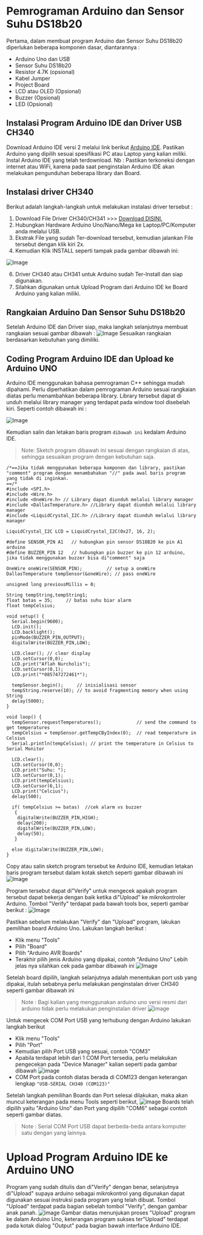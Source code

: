 # Pemrograman Arduino dan Sensor Suhu DS18b20

Pertama, dalam membuat program Arduino dan Sensor Suhu DS18b20 diperlukan beberapa komponen dasar, diantarannya :
- Arduino Uno dan USB
- Sensor Suhu DS18b20
- Resistor 4.7K (opsional)
- Kabel Jumper
- Project Board
- LCD atau OLED (Opsional)
- Buzzer (Opsional)
- LED (Opsional)

## Instalasi Program Arduino IDE dan Driver USB CH340

Download Arduino IDE versi 2 melalui link berikut [Arduino IDE](https://docs.arduino.cc/software/ide-v2/tutorials/getting-started/ide-v2-downloading-and-installing/). Pastikan Arduino yang dipilih sesuai spesifikasi PC atau Laptop yang kalian miliki.
Instal Arduino IDE yang telah terdownload.
Nb : Pastikan terkoneksi dengan internet atau WiFi, karena pada saat penginstalan Arduino IDE akan melakukan pengunduhan beberapa library dan Board.

## Instalasi driver CH340

Berikut adalah langkah-langkah untuk melakukan instalasi driver tersebut :

1. Download File Driver CH340/CH341 >>> [Download DISINI.](https://drive.google.com/file/d/1mjJGaasvh0iiqljNrpCc17mMRMeVlDaC/view)
2. Hubungkan Hardware Arduino Uno/Nano/Mega ke Laptop/PC/Komputer anda melalui USB.
3. Ekstrak File yang sudah Ter-download tersebut, kemudian jalankan File tersebut dengan klik kiri 2x.
4. Kemudian Klik INSTALL seperti tampak pada gambar dibawah ini:

![Image](https://github.com/user-attachments/assets/f8a4260a-19a2-4e56-8d93-006ff4c8717d)

6. Driver CH340 atau CH341 untuk Arduino sudah Ter-Install dan siap digunakan.
7. Silahkan digunakan untuk Upload Program dari Arduino IDE ke Board Arduino yang kalian miliki.

## Rangkaian Arduino Dan Sensor Suhu DS18b20

Setelah Arduino IDE dan Driver siap, maka langkah selanjutnya membuat rangkaian sesuai gambar dibawah :
![Image](https://github.com/user-attachments/assets/856b9f2f-40fc-4108-95c9-c6828490cc5a)
Sesuaikan rangkaian berdasarkan kebutuhan yang dimiliki.

## Coding Program Arduino IDE dan Upload ke Arduino UNO

Arduino IDE menggunakan bahasa pemrograman C++ sehingga mudah dipahami. Perlu diperhatikan dalam pemrograman Arduino sesuai rangkaian diatas perlu menambahkan beberapa library. Library tersebut dapat di unduh melalui library manager yang terdapat pada window tool disebelah kiri. Seperti contoh dibawah ini :

![Image](https://github.com/user-attachments/assets/3f6731e4-b4eb-4263-8fe7-87f7e2f54eeb)

Kemudian salin dan letakan baris program `dibawah ini` kedalam Arduino IDE.
> Note: Sketch program dibawah ini sesuai dengan rangkaian di atas, sehingga sesuaikan program dengan kebutuhan saja.

```
/*==Jika tidak menggunakan beberapa komponen dan library, pastikan "comment" program dengan menambahakan "//" pada awal baris program yang tidak di inginkan.
==/*
#include <SPI.h>
#include <Wire.h>
#include <OneWire.h> // Library dapat diunduh melalui library manager
#include <DallasTemperature.h> //Library dapat diunduh melalui library manager
#include <LiquidCrystal_I2C.h> //Library dapat diunduh melalui library manager

LiquidCrystal_I2C LCD = LiquidCrystal_I2C(0x27, 16, 2); 

#define SENSOR_PIN A1   // hubungkan pin sensor DS18B20 ke pin A1 arduino
#define BUZZER_PIN 12   // hubungkan pin buzzer ke pin 12 arduino, jika tidak menggunakan buzzer bisa di"comment" saja

OneWire oneWire(SENSOR_PIN);         // setup a oneWire 
DallasTemperature tempSensor(&oneWire); // pass oneWire 

unsigned long previousMillis = 0;

String tempString,tempString1;
float batas = 35;     // batas suhu biar alarm
float tempCelsius;

void setup() {
  Serial.begin(9600);
  LCD.init();
  LCD.backlight();
  pinMode(BUZZER_PIN,OUTPUT);
  digitalWrite(BUZZER_PIN,LOW);

  LCD.clear(); // clear display
  LCD.setCursor(0,0);
  LCD.print("Aflah Nurcholis");
  LCD.setCursor(0,1);
  LCD.print("*085747272461*");

  tempSensor.begin();     // inisialisasi sensor
  tempString.reserve(10); // to avoid fragmenting memory when using String
  delay(5000);
}

void loop() {
  tempSensor.requestTemperatures();             // send the command to get temperatures
  tempCelsius = tempSensor.getTempCByIndex(0);  // read temperature in Celsius
  Serial.println(tempCelsius); // print the temperature in Celsius to Serial Monitor

  LCD.clear();
  LCD.setCursor(0,0);
  LCD.print("Suhu: ");
  LCD.setCursor(0,1);
  LCD.print(tempCelsius);
  LCD.setCursor(6,1);
  LCD.print("Celcius");
  delay(500);

  if( tempCelsius >= batas)  //cek alarm vs buzzer
   {
    digitalWrite(BUZZER_PIN,HIGH);
    delay(200);
    digitalWrite(BUZZER_PIN,LOW);
    delay(50);
   }
  
  else digitalWrite(BUZZER_PIN,LOW);
}
```

Copy atau salin sketch program tersebut ke Arduino IDE, kemudian letakan baris program tersebut dalam kotak sketch seperti gambar dibawah ini
![Image](https://github.com/user-attachments/assets/7c6a45b2-c531-462d-ad3a-772a9b3b6cb9)

Program tersebut dapat di"Verify" untuk mengecek apakah program tersebut dapat bekerja dengan baik ketika di"Upload" ke mikrokontroler Arduino.
Tombol "Verify" terdapat pada bawah tools box, seperti gambar berikut :
![Image](https://github.com/user-attachments/assets/4d590023-c602-4c90-a5f0-006d71e98ddc)

Pastikan sebelum melakukan "Verify" dan "Upload" program, lakukan pemilihan board Arduino Uno. Lakukan langkah berikut :
- Klik menu "Tools"
- Pilih "Board"
- Pilih "Arduino AVR Boards"
- Terakhir pilih jenis Arduino yang dipakai, contoh "Arduino Uno"
Lebih jelas nya silahkan cek pada gambar dibawah ini
![Image](https://github.com/user-attachments/assets/5fdee65d-c5b4-4a47-80c9-d0fc6e477c16)

Setelah board dipilih, langkah selanjutnya adalah menentukan port usb yang dipakai, itulah sebabnya perlu melakukan penginstalan driver CH340 seperti gambar dibawah ini 
> Note : Bagi kalian yang menggunakan arduino uno versi resmi dari arduino tidak perlu melakukan penginstalan driver
![image](https://github.com/user-attachments/assets/0f9fbdee-2510-4d68-9afa-18dcf8f77f4a)

Untuk mengecek COM Port USB yang terhubung dengan Arduino lakukan langkah berikut
- Klik menu "Tools"
- Pilih "Port"
- Kemudian pilih Port USB yang sesuai, contoh "COM3"
- Apabila terdapat lebih dari 1 COM Port tersedia, perlu melakukan pengecekan pada "Device Manager" kalian seperti pada gambar dibawah
![image](https://github.com/user-attachments/assets/0a99bc1c-9ad2-4ddc-9df7-4e76ffc2cab8)
- COM Port pada contoh diatas berada di COM123 dengan keterangan lengkap `"USB-SERIAL CH340 (COM123)"`

Setelah langkah pemilihan Boards dan Port selesai dilakukan, maka akan muncul keterangan pada menu Tools seperti berikut,
![image](https://github.com/user-attachments/assets/3bb14459-29f5-4366-a917-e0f052303671)
Boards telah dipilih yaitu "Arduino Uno" dan Port yang dipilih "COM6" sebagai contoh seperti gambar diatas.
> Note : Serial COM Port USB dapat berbeda-beda antara komputer satu dengan yang lainnya.

# Upload Program Arduino IDE ke Arduino UNO #

Program yang sudah ditulis dan di"Verify" dengan benar, selanjutnya di"Upload" supaya arduino sebagai mikrokontrol yang digunakan dapat digunakan sesuai instruksi pada program yang telah dibuat. Tombol "Upload" terdapat pada bagian sebelah tombol "Verify", dengan gambar anak panah.
![image](https://github.com/user-attachments/assets/7feb6ccd-2c59-43f8-b8a3-98a7ca0e070e)
Gambar diatas menunjukan proses "Upload" program ke dalam Arduino Uno, keterangan program sukses ter"Upload" terdapat pada kotak dialog "Output" pada bagian bawah interface Arduino IDE.



